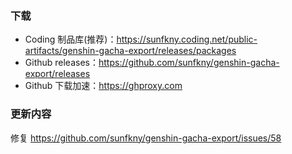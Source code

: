 ### 下载
 - Coding 制品库(推荐)：https://sunfkny.coding.net/public-artifacts/genshin-gacha-export/releases/packages
 - Github releases：https://github.com/sunfkny/genshin-gacha-export/releases
 - Github 下载加速：https://ghproxy.com

### 更新内容
修复 https://github.com/sunfkny/genshin-gacha-export/issues/58